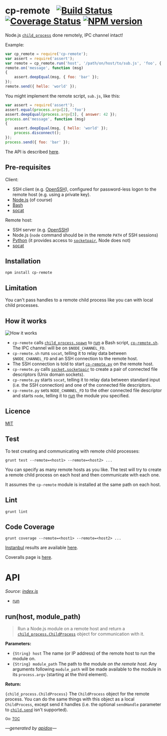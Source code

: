 # cp-remote&nbsp;&nbsp;&nbsp;[![Build Status](https://travis-ci.org/davedoesdev/cp-remote.png)](https://travis-ci.org/davedoesdev/cp-remote) [![Coverage Status](https://coveralls.io/repos/davedoesdev/cp-remote/badge.png?branch=master)](https://coveralls.io/r/davedoesdev/cp-remote?branch=master) [![NPM version](https://badge.fury.io/js/cp-remote.png)](http://badge.fury.io/js/cp-remote)

Node.js [`child_process`](http://nodejs.org/api/child_process.html) done remotely, IPC channel intact!

Example:

```javascript
var cp_remote = require('cp-remote');
var assert = require('assert');
var remote = cp_remote.run('host', '/path/on/host/to/sub.js', 'foo', { answer: 42 });
remote.on('message', function (msg)
{
    assert.deepEqual(msg, { foo: 'bar' });
});
remote.send({ hello: 'world' });
```

You might implement the remote script, `sub.js`, like this:

```javascript
var assert = require('assert');
assert.equal(process.argv[2], 'foo')
assert.deepEqual(process.argv[3], { answer: 42 });
process.on('message', function (msg)
{
    assert.deepEqual(msg, { hello: 'world' });
    process.disconnect();
});
process.send({ foo: 'bar' });
```

The API is described [here](#tableofcontents).

## Pre-requisites

Client:

- SSH client (e.g. [OpenSSH](http://www.openssh.com)), configured for password-less logon to the remote host (e.g. using a private key).
- [Node.js](http://www.nodejs.org) (of course)
- [Bash](https://www.gnu.org/software/bash/bash.html)
- [socat](http://www.dest-unreach.org/socat/)

Remote host:

- SSH server (e.g. [OpenSSH](http://www.openssh.com))
- Node.js (`node` command should be in the remote `PATH` of SSH sessions)
- [Python](http://www.python.org) (it provides access to [`socketpair`](http://pubs.opengroup.org/onlinepubs/009695399/functions/socketpair.html), Node does not)
- [socat](http://www.dest-unreach.org/socat/)

## Installation

```shell
npm install cp-remote
```

## Limitation

You can't pass handles to a remote child process like you can with local child processes.

## How it works

![How it works](http://rawgit.davedoesdev.com/davedoesdev/cp-remote/master/diagrams/how_it_works.svg)

- `cp-remote` calls [`child_process.spawn`](http://nodejs.org/api/child_process.html#child_process_child_process_spawn_command_args_options) to [run](#runhost-module_path) a Bash script, [`cp-remote.sh`](cp-remote.sh). The IPC channel will be on `$NODE_CHANNEL_FD`.
- `cp-remote.sh` runs `socat`, telling it to relay data between `$NODE_CHANNEL_FD` and an SSH connection to the remote host.
- The SSH connection is told to start [`cp-remote.py`](cp-remote.py) on the remote host.
- `cp-remote.py` calls [`socket.socketpair`](http://docs.python.org/2.7/library/socket.html#socket.socketpair) to create a pair of connected file descriptors (Unix domain sockets).
- `cp-remote.py` starts `socat`, telling it to relay data between standard input (i.e. the SSH connection) and one of the connected file descriptors.
- `cp-remote.py` sets `NODE_CHANNEL_FD` to the other connected file descriptor and starts `node`, telling it to [run](#runhost-module_path) the module you specified.

## Licence

[MIT](LICENCE)

## Test

To test creating and communicating with remote child processes:

```shell
grunt test --remote=<host1> --remote=<host2> ...
```

You can specify as many remote hosts as you like. The test will try to create a remote child process on each host and then communicate with each one.

It assumes the `cp-remote` module is installed at the same path on each host.

## Lint

```shell
grunt lint
```

## Code Coverage

```shell
grunt coverage --remote=<host1> --remote=<host2> ...
```

[Instanbul](http://gotwarlost.github.io/istanbul/) results are available [here](http://rawgit.davedoesdev.com/davedoesdev/cp-remote/master/coverage/lcov-report/index.html).

Coveralls page is [here](https://coveralls.io/r/davedoesdev/cp-remote).

# API

_Source: [index.js](/index.js)_

<a name="tableofcontents"></a>

- <a name="toc_runhost-module_path"></a>[run](#runhost-module_path)

## run(host, module_path)

> Run a Node.js module on a remote host and return a [`child_process.ChildProcess`](http://nodejs.org/api/child_process.html#child_process_class_childprocess) object for communication with it.

**Parameters:**

- `{String} host` The name (or IP address) of the remote host to run the module on.
- `{String} module_path` The path to the module _on the remote host_. Any arguments following `module_path` will be made available to the module in its `process.argv` (starting at the third element).

**Return:**

`{child_process.ChildProcess}` The `ChildProcess` object for the remote process. You can do the same things with this object as a local `ChildProcess`, except send it handles (i.e. the optional `sendHandle` parameter to [`child.send`](http://nodejs.org/api/child_process.html#child_process_child_send_message_sendhandle) isn't supported).

<sub>Go: [TOC](#tableofcontents)</sub>

_&mdash;generated by [apidox](https://github.com/codeactual/apidox)&mdash;_
